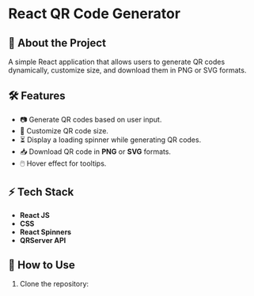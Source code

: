 # React QR Code Generator

## 🚀 About the Project

A simple React application that allows users to generate QR codes dynamically, customize size, and download them in PNG or SVG formats.

## 🛠 Features

- 📷 Generate QR codes based on user input.
- 🎨 Customize QR code size.
- ⏳ Display a loading spinner while generating QR codes.
- 📥 Download QR code in **PNG** or **SVG** formats.
- 🖱️ Hover effect for tooltips.

## ⚡️ Tech Stack

- **React JS**
- **CSS**
- **React Spinners**
- **QRServer API**

## 📖 How to Use

1. Clone the repository:
